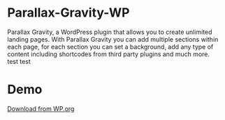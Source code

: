 # Parallax-Gravity-WP
Parallax Gravity, a WordPress plugin that allows you to create unlimited landing pages. With Parallax Gravity you can add multiple sections within each page, for each section you can set a background, add any type of content including shortcodes from third party plugins and much more.  
test test
# Demo
[Download from WP.org](https://wordpress.org/plugins/parallax-gravity-landing-page-builder/)
